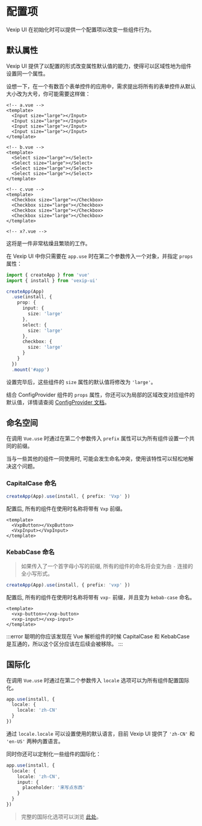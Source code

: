 # 配置项

Vexip UI 在初始化时可以提供一个配置项以改变一些组件行为。

## 默认属性

Vexip UI 提供了以配置的形式改变属性默认值的能力，使得可以区域性地为组件设置同一个属性。

设想一下，在一个有数百个表单控件的应用中，需求提出将所有的表单控件从默认大小改为大号，你可能需要这样做：

```vue
<!-- a.vue -->
<template>
  <Input size="large"></Input>
  <Input size="large"></Input>
  <Input size="large"></Input>
  <Input size="large"></Input>
</template>

<!-- b.vue -->
<template>
  <Select size="large"></Select>
  <Select size="large"></Select>
  <Select size="large"></Select>
  <Select size="large"></Select>
</template>

<!-- c.vue -->
<template>
  <Checkbox size="large"></Checkbox>
  <Checkbox size="large"></Checkbox>
  <Checkbox size="large"></Checkbox>
  <Checkbox size="large"></Checkbox>
</template>

<!-- x?.vue -->
```

这将是一件非常枯燥且繁琐的工作。

在 Vexip UI 中你只需要在 `app.use` 时在第二个参数传入一个对象，并指定 `props` 属性：

```ts
import { createApp } from 'vue'
import { install } from 'vexip-ui'

createApp(App)
  .use(install, {
    prop: {
      input: {
        size: 'large'
      },
      select: {
        size: 'large'
      },
      checkbox: {
        size: 'large'
      }
    }
  })
  .mount('#app')
```

设置完毕后，这些组件的 `size` 属性的默认值将修改为 `'large'`。

结合 ConfigProvider 组件的 `props` 属性，你还可以为局部的区域改变对应组件的默认值，详情请查阅 [ConfigProvider 文档](/en-US/components/config-provider)。

## 命名空间

在调用 `Vue.use` 时通过在第二个参数传入 `prefix` 属性可以为所有组件设置一个共同的前缀。

当与一些其他的组件一同使用时, 可能会发生命名冲突，使用该特性可以轻松地解决这个问题。

### CapitalCase 命名

```ts
createApp(App).use(install, { prefix: 'Vxp' })
```

配置后, 所有的组件在使用时名称将带有 `Vxp` 前缀。

```vue
<template>
  <VxpButton></VxpButton>
  <VxpInput></VxpInput>
</template>
```

### KebabCase 命名

> 如果传入了一个首字母小写的前缀, 所有的组件的命名将会变为由 `-` 连接的全小写形式。

```ts
createApp(App).use(install, { prefix: 'vxp' })
```

配置后, 所有的组件在使用时名称将带有 `vxp-` 前缀，并且变为 `kebab-case` 命名。

```vue
<template>
  <vxp-button></vxp-button>
  <vxp-input></vxp-input>
</template>
```

:::error
聪明的你应该发现在 Vue 解析组件的时候 CapitalCase 和 KebabCase 是互通的，所以这个区分应该在后续会被移除。
:::

## 国际化

在调用 `Vue.use` 时通过在第二个参数传入 `locale` 选项可以为所有组件配置国际化。

```ts
app.use(install, {
  locale: {
    locale: 'zh-CN'
  }
})
```

通过 `locale.locale` 可以设置使用的默认语言，目前 Vexip UI 提供了 `'zh-CN'` 和 `'en-US'` 两种内置语言。

同时你还可以定制化一些组件的国际化：

```ts
app.use(install, {
  locale: {
    locale: 'zh-CN',
    input: {
      placeholder: '来写点东西'
    }
  }
})
```

> 完整的国际化选项可以浏览 [此处](https://github.com/qmhc/vexip-ui/blob/main/common/config/src/locale/helper.ts)。
